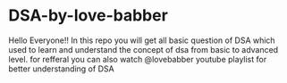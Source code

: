 # DSA-by-love-babber
Hello Everyone!!
In this repo you will get all basic question of DSA which used to learn and understand the concept of dsa from basic to advanced level.
for refferal you can also watch @lovebabber youtube playlist for better understanding of DSA
